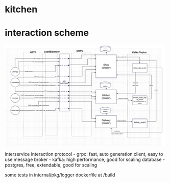 # kitchen
# interaction scheme  
![Scheme.png](Scheme.png)

interservice interaction protocol - grpc: fast, auto generation client, easy to use
message broker - kafka: high performance, good for scaling
database - postgres, free, extendable, good for scaling

some tests in internal/pkg/logger
dockerfile at /build

